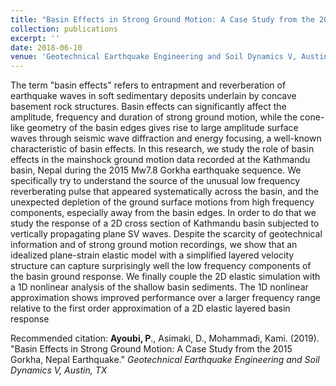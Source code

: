 ```yaml
---
title: "Basin Effects in Strong Ground Motion: A Case Study from the 2015 Gorkha, Nepal Earthquake"
collection: publications
excerpt: ''
date: 2018-06-10
venue: 'Geotechnical Earthquake Engineering and Soil Dynamics V, Austin, TX'
---
```

The term "basin effects" refers to entrapment and reverberation of earthquake waves in soft sedimentary deposits underlain by concave basement rock structures. Basin effects can significantly affect the amplitude, frequency and duration of strong ground motion, while the cone-like geometry of the basin edges gives rise to large amplitude surface waves through seismic wave diffraction and energy focusing, a well-known characteristic of basin effects. In this research, we study the role of basin effects in the mainshock ground motion data recorded at the Kathmandu basin, Nepal during the 2015 Mw7.8 Gorkha earthquake sequence. We specifically try to understand the source of the unusual low frequency reverberating pulse that appeared systematically across the basin, and the unexpected depletion of the ground surface motions from high frequency components, especially away from the basin edges. In order to do that we study the response of a 2D cross section of Kathmandu basin subjected to vertically propagating plane SV waves. Despite the scarcity of geotechnical information and of strong ground motion recordings, we show that an idealized plane-strain elastic model with a simplified layered velocity structure can capture surprisingly well the low frequency components of the basin ground response. We finally couple the 2D elastic simulation with a 1D nonlinear analysis of the shallow basin sediments. The 1D nonlinear approximation shows improved performance over a larger frequency range relative to the first order approximation of a 2D elastic layered basin response

Recommended citation: **Ayoubi, P**., Asimaki, D., Mohammadi, Kami. (2019). &quot;Basin Effects in Strong Ground Motion: A Case Study from the 2015 Gorkha, Nepal Earthquake.&quot; <i>Geotechnical Earthquake Engineering and Soil Dynamics V, Austin, TX</i>

